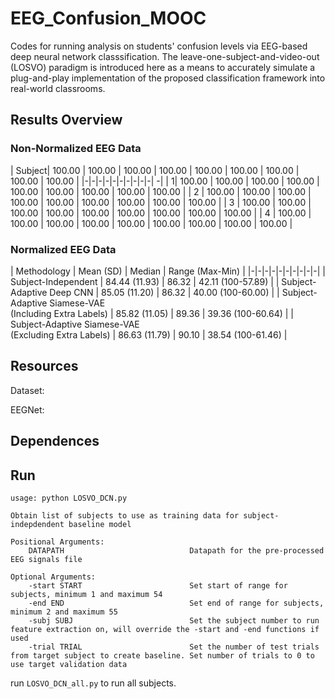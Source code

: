 # EEG_Confusion_MOOC
Codes for running analysis on students' confusion levels via EEG-based deep neural network classsification. The leave-one-subject-and-video-out (LOSVO) paradigm is introduced here as a means to accurately simulate a plug-and-play implementation of the proposed classification framework into real-world classrooms.

## Results Overview

### Non-Normalized EEG Data
| Subject| 100.00 | 100.00 | 100.00 | 100.00 | 100.00 | 100.00 | 100.00 | 100.00 | 100.00 |
|-|-|-|-|-|-|-|-|-|-| -|
| 1| 100.00 | 100.00 | 100.00 | 100.00 | 100.00 | 100.00 | 100.00 | 100.00 | 100.00 |
| 2 | 100.00 | 100.00 | 100.00 | 100.00 | 100.00 | 100.00 | 100.00 | 100.00 | 100.00 |
| 3 | 100.00 | 100.00 | 100.00 | 100.00 | 100.00 | 100.00 | 100.00 | 100.00 | 100.00 |
| 4 | 100.00 | 100.00 | 100.00 | 100.00 | 100.00 | 100.00 | 100.00 | 100.00 | 100.00 |

### Normalized EEG Data
| Methodology | Mean (SD) | Median | Range (Max-Min) |
|-|-|-|-|-|-|-|-|-|-|
| Subject-Independent | 84.44 (11.93) | 86.32 | 42.11 (100-57.89) |
| Subject-Adaptive Deep CNN | 85.05 (11.20) | 86.32 | 40.00 (100-60.00) |
| Subject-Adaptive Siamese-VAE<br>(Including Extra Labels) | 85.82 (11.05) | 89.36 | 39.36 (100-60.64) |
| Subject-Adaptive Siamese-VAE<br>(Excluding Extra Labels) | 86.63 (11.79) | 90.10 | 38.54 (100-61.46) |


## Resources
Dataset:

EEGNet:

## Dependences

## Run
```
usage: python LOSVO_DCN.py

Obtain list of subjects to use as training data for subject-indepdendent baseline model

Positional Arguments:
    DATAPATH                            Datapath for the pre-processed EEG signals file

Optional Arguments:
    -start START                        Set start of range for subjects, minimum 1 and maximum 54
    -end END                            Set end of range for subjects, minimum 2 and maximum 55
    -subj SUBJ                          Set the subject number to run feature extraction on, will override the -start and -end functions if used
    -trial TRIAL                        Set the number of test trials from target subject to create baseline. Set number of trials to 0 to use target validation data
```

run `LOSVO_DCN_all.py` to run all subjects.
